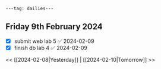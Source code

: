 ```
---tag: dailies---
```

## Friday 9th February 2024

- [x] submit web lab 5 ✅ 2024-02-09
- [x] finish db lab 4 ✅ 2024-02-09

<< [[2024-02-08|Yesterday]] | [[2024-02-10|Tomorrow]] >>




